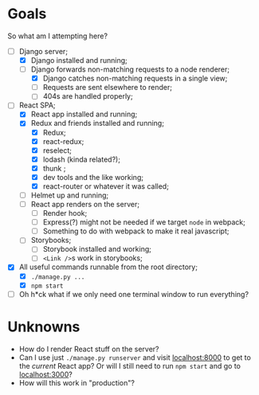 # Goals

So what am I attempting here?

* [ ] Django server;
  * [x] Django installed and running;
  * [ ] Django forwards non-matching requests to a node renderer;
    * [x] Django catches non-matching requests in a single view;
    * [ ] Requests are sent elsewhere to render;
    * [ ] 404s are handled properly;
* [ ] React SPA;
  * [x] React app installed and running;
  * [x] Redux and friends installed and running;
    * [x] Redux;
    * [x] react-redux;
    * [x] reselect;
    * [x] lodash (kinda related?);
    * [x] thunk ;
    * [x] dev tools and the like working;
    * [x] react-router or whatever it was called;
  * [ ] Helmet up and running;
  * [ ] React app renders on the server;
    * [ ] Render hook;
    * [ ] Express(?) might not be needed if we target `node` in webpack;
    * [ ] Something to do with webpack to make it real javascript;
  * [ ] Storybooks;
    * [ ] Storybook installed and working;
    * [ ] `<Link />`s work in storybooks;
* [x] All useful commands runnable from the root directory;
  * [x] `./manage.py ...`
  * [x] `npm start`
* [ ] Oh h*ck what if we only need one terminal window to run everything?

# Unknowns

* How do I render React stuff on the server?
* Can I use just `./manage.py runserver` and visit [localhost:8000](http://localhost:8000) to get to the _current_ React app?  Or will I still need to run `npm start` and go to [localhost:3000](http://localhost:3000)?
* How will this work in "production"?
